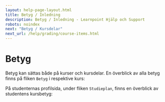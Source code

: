 ```yaml
---
layout: help-page-layout.html
title: Betyg / Inledning
description: Betyg / Inledning - Learnpoint Hjälp och Support
robots: noindex
next: "Betyg / Kursdelar"
next_url: /help/grading/course-items.html
---
```


# Betyg

<!-- only-in-swedish.html -->

Betyg kan sättas både på kurser och kursdelar. En överblick av alla betyg finns på fliken `Betyg` i respektive kurs:

<!-- desktop-screenshot.html, { src: "_assets/gradebook.png", alt: "Betygsfliken", theme: "light" } -->


På studenternas profilsida, under fliken `Studieplan`, finns en överblick av studentens kursbetyg:

<!-- desktop-screenshot.html, { src: "_assets/student-grades.png", alt: "Studentens studieplan", theme: "light" } -->